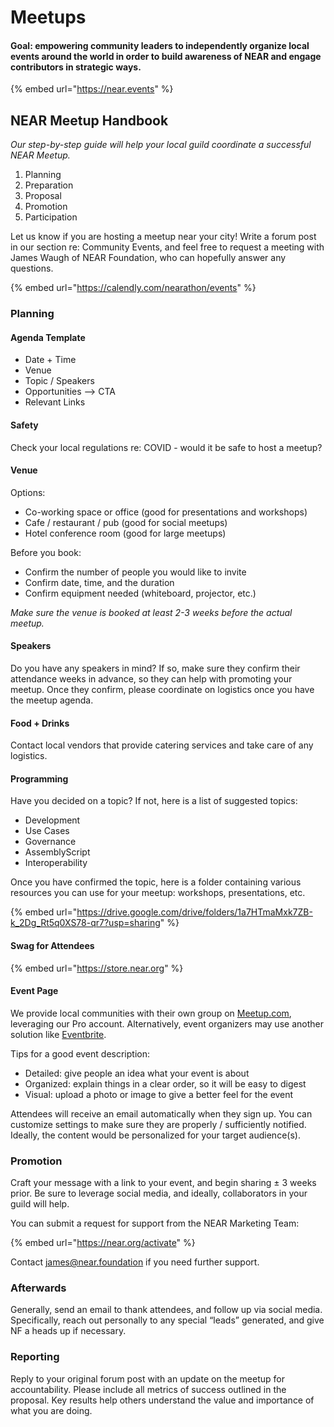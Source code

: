 # Meetups

#### Goal: empowering community leaders to independently organize local events around the world in order to build awareness of NEAR and engage contributors in strategic ways.

{% embed url="https://near.events" %}

## NEAR Meetup Handbook

_Our step-by-step guide will help your local guild coordinate a successful NEAR Meetup._

1. Planning
2. Preparation
3. Proposal
4. Promotion
5. Participation

Let us know if you are hosting a meetup near your city! Write a forum post in our section re: Community Events, and feel free to request a meeting with James Waugh of NEAR Foundation, who can hopefully answer any questions.

{% embed url="https://calendly.com/nearathon/events" %}

### Planning&#x20;

#### Agenda Template

* Date + Time
* Venue
* Topic / Speakers
* Opportunities --> CTA
* Relevant Links

#### Safety

Check your local regulations re: COVID - would it be safe to host a meetup?

#### Venue

Options:

* Co-working space or office (good for presentations and workshops)
* Cafe / restaurant / pub (good for social meetups)
* Hotel conference room (good for large meetups)

Before you book:

* Confirm the number of people you would like to invite
* Confirm date, time, and the duration
* Confirm equipment needed (whiteboard, projector, etc.)

_Make sure the venue is booked at least 2-3 weeks before the actual meetup._

#### Speakers

Do you have any speakers in mind? If so, make sure they confirm their attendance weeks in advance, so they can help with promoting your meetup. Once they confirm, please coordinate on logistics once you have the meetup agenda.

#### Food + Drinks&#x20;

Contact local vendors that provide catering services and take care of any logistics.

#### Programming

Have you decided on a topic? If not, here is a list of suggested topics:

* Development
* Use Cases
* Governance
* AssemblyScript
* Interoperability

Once you have confirmed the topic, here is a folder containing various resources you can use for your meetup: workshops, presentations, etc.

{% embed url="https://drive.google.com/drive/folders/1a7HTmaMxk7ZB-k_2Dg_Rt5q0XS78-qr7?usp=sharing" %}

#### Swag for Attendees

{% embed url="https://store.near.org" %}

#### Event Page

We provide local communities with their own group on [Meetup.com](https://www.meetup.com/pro/meetup-group-fvxibqwa), leveraging our Pro account. Alternatively, event organizers may use another solution like [Eventbrite](https://eventbrite.com).

Tips for a good event description:

* Detailed: give people an idea what your event is about
* Organized: explain things in a clear order, so it will be easy to digest
* Visual: upload a photo or image to give a better feel for the event

Attendees will receive an email automatically when they sign up. You can customize settings to make sure they are properly / sufficiently notified. Ideally, the content would be personalized for your target audience(s).

### Promotion

Craft your message with a link to your event, and begin sharing  ± 3 weeks prior. Be sure to leverage social media, and ideally, collaborators in your guild will help.

You can submit a request for support from the NEAR Marketing Team:

{% embed url="https://near.org/activate" %}

Contact james@near.foundation if you need further support.

### Afterwards

Generally, send an email to thank attendees, and follow up via social media. Specifically, reach out personally to any special “leads” generated, and give NF a heads up if necessary.

### Reporting

Reply to your original forum post with an update on the meetup for accountability. Please include all metrics of success outlined in the proposal. Key results help others understand the value and importance of what you are doing.
